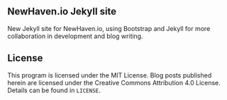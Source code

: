 ## NewHaven.io Jekyll site

New Jekyll site for NewHaven.io, using Bootstrap and Jekyll for more collaboration in development and blog writing.

## License ##

This program is licensed under the MIT License.
Blog posts published herein are licensed under the Creative Commons Attribution 4.0 License.
Details can be found in `LICENSE`.

